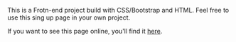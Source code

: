 <p>This is a Frotn-end project build with CSS/Bootstrap and HTML. Feel free to use this sing up page in your own project.</p>

<p>If you want to see this page online, you'll find it <a href="https://codepen.io/LuKrebs/full/bqyqag/">here</a>.</p>
